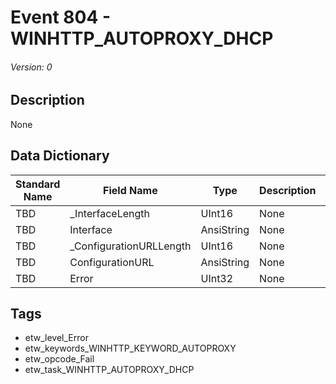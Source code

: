 # Event 804 - WINHTTP_AUTOPROXY_DHCP
###### Version: 0

## Description
None

## Data Dictionary
|Standard Name|Field Name|Type|Description|Sample Value|
|---|---|---|---|---|
|TBD|_InterfaceLength|UInt16|None|`None`|
|TBD|Interface|AnsiString|None|`None`|
|TBD|_ConfigurationURLLength|UInt16|None|`None`|
|TBD|ConfigurationURL|AnsiString|None|`None`|
|TBD|Error|UInt32|None|`None`|

## Tags
* etw_level_Error
* etw_keywords_WINHTTP_KEYWORD_AUTOPROXY
* etw_opcode_Fail
* etw_task_WINHTTP_AUTOPROXY_DHCP
